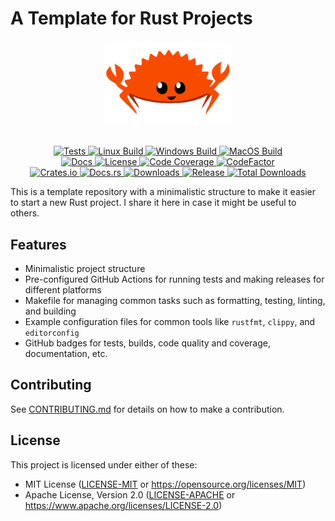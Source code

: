 # A Template for Rust Projects

<div align="center">
  <picture>
    <source media="(prefers-color-scheme: light)" srcset="assets/logos/rustacean-flat-happy.svg">
    <source media="(prefers-color-scheme: dark)" srcset="assets/logos/rustacean-flat-happy.svg">
    <img alt="template-rust-project logo" src="assets/logos/rustacean-flat-happy.svg" height="40%" width="40%">
  </picture>
</div>
<br>

<p align="center">
  <a href="https://github.com/habedi/template-rust-project/actions/workflows/tests.yml">
    <img alt="Tests" src="https://img.shields.io/github/actions/workflow/status/habedi/template-rust-project/tests.yml?label=Tests&style=flat&labelColor=555555&logo=github">
  </a>
  <a href="https://github.com/habedi/template-rust-project/actions/workflows/build_linux.yml">
    <img alt="Linux Build" src="https://img.shields.io/github/actions/workflow/status/habedi/template-rust-project/build_linux.yml?label=Linux%20Build&style=flat&labelColor=555555&logo=linux">
  </a>
  <a href="https://github.com/habedi/template-rust-project/actions/workflows/build_windows.yml">
    <img alt="Windows Build" src="https://img.shields.io/github/actions/workflow/status/habedi/template-rust-project/build_windows.yml?label=Windows%20Build&style=flat&labelColor=555555&logo=github">
  </a>
  <a href="https://github.com/habedi/template-rust-project/actions/workflows/build_macos.yml">
    <img alt="MacOS Build" src="https://img.shields.io/github/actions/workflow/status/habedi/template-rust-project/build_macos.yml?label=MacOS%20Build&style=flat&labelColor=555555&logo=apple">
  </a>
  <br>
<a href="docs">
    <img alt="Docs" src="https://img.shields.io/badge/docs-latest-3776ab?style=flat&labelColor=555555&logo=readthedocs">
  </a>
  <a href="https://github.com/habedi/template-rust-project">
    <img alt="License" src="https://img.shields.io/badge/license-MIT%2FApache--2.0-007ec6?style=flat&labelColor=555555&logo=open-source-initiative">
  </a>
  <a href="https://codecov.io/gh/habedi/template-rust-project">
    <img alt="Code Coverage" src="https://img.shields.io/codecov/c/github/habedi/template-rust-project?style=flat&labelColor=555555&logo=codecov">
  </a>
  <a href="https://www.codefactor.io/repository/github/habedi/template-rust-project">
    <img alt="CodeFactor" src="https://img.shields.io/codefactor/grade/github/habedi/template-rust-project?style=flat&labelColor=555555&logo=codefactor">
  </a>
  <br>
  <a href="https://crates.io/crates/template-rust-project">
    <img alt="Crates.io" src="https://img.shields.io/crates/v/template-rust-project.svg?style=flat&color=fc8d62&logo=rust">
  </a>
  <a href="https://docs.rs/template-rust-project">
    <img alt="Docs.rs" src="https://img.shields.io/badge/docs.rs-template--rust--project-66c2a5?style=flat&labelColor=555555&logo=docs.rs">
  </a>
  <a href="https://crates.io/crates/template-rust-project">
    <img alt="Downloads" src="https://img.shields.io/crates/d/template-rust-project?style=flat&labelColor=555555&logo=rust">
  </a>
  <a href="https://github.com/habedi/template-rust-project/releases/latest">
    <img alt="Release" src="https://img.shields.io/github/release/habedi/template-rust-project.svg?style=flat&labelColor=555555&logo=github">
  </a>
  <a href="https://github.com/habedi/template-rust-project/releases">
    <img alt="Total Downloads" src="https://img.shields.io/github/downloads/habedi/template-rust-project/total.svg?style=flat&labelColor=555555&logo=github">
  </a>
</p>

This is a template repository with a minimalistic structure to make it easier to start a new Rust project.
I share it here in case it might be useful to others.

## Features

- Minimalistic project structure
- Pre-configured GitHub Actions for running tests and making releases for different platforms
- Makefile for managing common tasks such as formatting, testing, linting, and building
- Example configuration files for common tools like `rustfmt`, `clippy`, and `editorconfig`
- GitHub badges for tests, builds, code quality and coverage, documentation, etc.

## Contributing

See [CONTRIBUTING.md](CONTRIBUTING.md) for details on how to make a contribution.

## License

This project is licensed under either of these:

* MIT License ([LICENSE-MIT](LICENSE-MIT) or https://opensource.org/licenses/MIT)
* Apache License, Version 2.0 ([LICENSE-APACHE](LICENSE-APACHE) or https://www.apache.org/licenses/LICENSE-2.0)